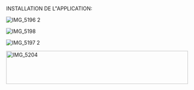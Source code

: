 INSTALLATION DE L"APPLICATION:


![IMG_5196 2](https://github.com/user-attachments/assets/c72b8c33-cb68-4064-911c-0851f746bd49)

![IMG_5198](https://github.com/user-attachments/assets/481099ed-2746-4502-96c0-85265c66fcec)


![IMG_5197 2](https://github.com/user-attachments/assets/b48a5773-c5a8-4ffa-97ca-f00de32dcb02)

<img width="493" height="90" alt="IMG_5204" src="https://github.com/user-attachments/assets/61535f4f-0684-4056-86e6-6875750c5672" />

